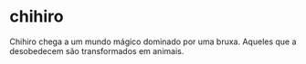 # chihiro
Chihiro chega a um mundo mágico dominado por uma bruxa. Aqueles que a desobedecem são transformados em animais.
